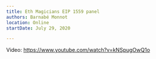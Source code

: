 ```yaml
---
title: Eth Magicians EIP 1559 panel
authors: Barnabé Monnot
location: Online
startDate: July 29, 2020

---
```


Video: <https://www.youtube.com/watch?v=kNSpugOwQ1o>